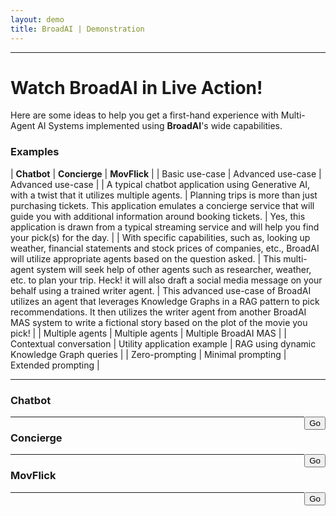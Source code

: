 ```yaml
---
layout: demo
title: BroadAI | Demonstration
---
```


---

# Watch BroadAI in Live Action!

Here are some ideas to help you get a first-hand experience with Multi-Agent AI Systems implemented using **BroadAI**'s wide capabilities.

### Examples

| **Chatbot** | **Concierge** | **MovFlick** |
| Basic use-case | Advanced use-case | Advanced use-case |
| A typical chatbot application using Generative AI, with a twist that it utilizes multiple agents. | Planning trips is more than just purchasing tickets. This application emulates a concierge service that will guide you with additional information around booking tickets. | Yes, this application is drawn from a typical streaming service and will help you find your pick(s) for the day. | 
| With specific capabilities, such as, looking up weather, financial statements and stock prices of companies, etc., BroadAI will utilize appropriate agents based on the question asked. | This multi-agent system will seek help of other agents such as researcher, weather, etc. to plan your trip. Heck! it will also draft a social media message on your behalf using a trained writer agent. | This advanced use-case of BroadAI utilizes an agent that leverages Knowledge Graphs in a RAG pattern to pick recommendations. It then utilizes the writer agent from another BroadAI MAS system to write a fictional story based on the plot of the movie you pick! |
| Multiple agents | Multiple agents | Multiple BroadAI MAS |
| Contextual conversation | Utility application example | RAG using dynamic Knowledge Graph queries |
| Zero-prompting | Minimal prompting | Extended prompting |


---

<div class="top">
  <div class="mission">
    <h3 id="chatbot">
      Chatbot
    </h3>
    <form>
      <div style="display:inline;float:left;">
      <!-- form elements here -->
      </div>
      <!--  -->
      <div style="display:inline;float:right;">
        <input type="button" value="Go" onClick="goChatbot()">
      </div>
    </form>
    <div style='display:block;' id="planChatbot"> <!-- .. plan .. --> </div>
  </div>

  <div class="lead">
    <div id="responseChatbot"> <!-- .. response .. --> </div>
  </div>
</div>

---

<div class="top">
  <div class="mission">
    <h3 id="concierge">
      Concierge
    </h3>
    <form>
      <div style="display:inline;float:left;">
      <!-- form elements here -->
      </div>
      <!--  -->
      <div style="display:inline;float:right;">
        <input type="button" value="Go" onClick="goConcierge()">
      </div>
    </form>
    <div style='display:block;' id="planConcierge"> <!-- .. plan .. --> </div>
  </div>

  <div class="lead">
    <div id="responseConcierge"> <!-- .. response .. --> </div>
  </div>
</div>

---

<div class="top">
  <div class="mission">
    <h3 id="movflick">
      MovFlick
    </h3>
    <form>
      <div style="display:inline;float:left;">
      <!-- form elements here -->
      </div>
      <!--  -->
      <div style="display:inline;float:right;">
        <input type="button" value="Go" onClick="goMovflick()">
      </div>
    </form>
    <div style='display:block;' id="planMovflick"> <!-- .. plan .. --> </div>
  </div>

  <div class="lead">
    <div id="responseMovflick"> <!-- .. response .. --> </div>
  </div>
</div>

---



<!-- 

<textarea id="notes" name="notes" rows="6" required style="width:calc(100% - 20px); padding:10px; margin:0.5em 0; border:1px solid #ddd; border-radius:4px; box-sizing:border-box;"></textarea>
<div style='padding:0;width:100%;margin-bottom:2em;'>
  <div style="display:inline;float:left;">
    <input type="checkbox" id="history" name="history" style="margin-right: 10px;">
    <label for="history">Enable follow up</label>
  </div>
  <div style="display:inline;float:right;">
    <input type="button" id="btngo" value="Go" onClick="go()" style="font-family: 'Architects Daughter', 'Helvetica Neue', Helvetica, Arial, serif; font-size: 18px; text-align: center; padding: 10px; margin: 0 10px 10px 0; color: #fff; background-color: #2e7bcf; border: none; border-radius: 5px; -moz-border-radius: 5px; -webkit-border-radius: 5px;">
  </div>
</div>

-->